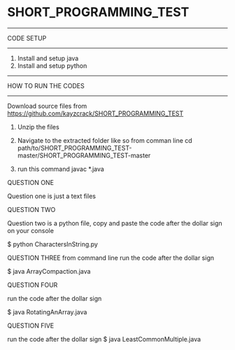 # SHORT_PROGRAMMING_TEST

*************************
CODE SETUP
*************************
1. Install and setup java
2. Install and setup python

************************
HOW TO RUN THE CODES
************************
Download source files from
https://github.com/kayzcrack/SHORT_PROGRAMMING_TEST

1. Unzip the files

2. Navigate to the extracted folder like so from comman line
	cd path/to/SHORT_PROGRAMMING_TEST-master/SHORT_PROGRAMMING_TEST-master
	
3. run this command
	javac *.java
	
QUESTION ONE

Question one is just a text files

QUESTION TWO

Question two is a python file, copy and paste the code after the dollar sign on your console

$ python CharactersInString.py

QUESTION THREE
from command line run the code after the dollar sign

$ java ArrayCompaction.java

QUESTION FOUR

run the code after the dollar sign

$ java RotatingAnArray.java

QUESTION FIVE

run the code after the dollar sign
$ java LeastCommonMultiple.java
